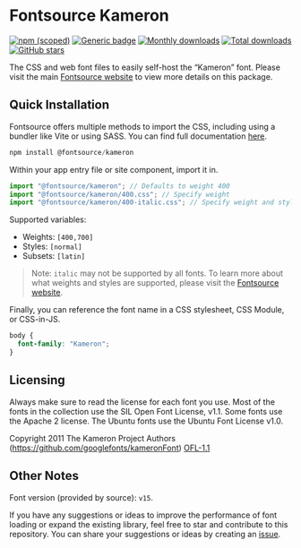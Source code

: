 # Fontsource Kameron

[![npm (scoped)](https://img.shields.io/npm/v/@fontsource/kameron?color=brightgreen)](https://www.npmjs.com/package/@fontsource/kameron) [![Generic badge](https://img.shields.io/badge/fontsource-passing-brightgreen)](https://github.com/fontsource/fontsource) [![Monthly downloads](https://badgen.net/npm/dm/@fontsource/kameron)](https://github.com/fontsource/fontsource) [![Total downloads](https://badgen.net/npm/dt/@fontsource/kameron)](https://github.com/fontsource/fontsource) [![GitHub stars](https://img.shields.io/github/stars/fontsource/fontsource.svg?style=social&label=Star)](https://github.com/fontsource/fontsource/stargazers)

The CSS and web font files to easily self-host the “Kameron” font. Please visit the main [Fontsource website](https://fontsource.org/fonts/kameron) to view more details on this package.

## Quick Installation

Fontsource offers multiple methods to import the CSS, including using a bundler like Vite or using SASS. You can find full documentation [here](https://fontsource.org/docs/getting-started/introduction).

```javascript
npm install @fontsource/kameron
```

Within your app entry file or site component, import it in.

```javascript
import "@fontsource/kameron"; // Defaults to weight 400
import "@fontsource/kameron/400.css"; // Specify weight
import "@fontsource/kameron/400-italic.css"; // Specify weight and style
```

Supported variables:
- Weights: `[400,700]`
- Styles: `[normal]`
- Subsets: `[latin]`

> Note: `italic` may not be supported by all fonts. To learn more about what weights and styles are supported, please visit the [Fontsource website](https://fontsource.org/fonts/kameron).

Finally, you can reference the font name in a CSS stylesheet, CSS Module, or CSS-in-JS.

```css
body {
  font-family: "Kameron";
}
```

## Licensing
Always make sure to read the license for each font you use. Most of the fonts in the collection use the SIL Open Font License, v1.1. Some fonts use the Apache 2 license. The Ubuntu fonts use the Ubuntu Font License v1.0.

Copyright 2011 The Kameron Project Authors (https://github.com/googlefonts/kameronFont)
[OFL-1.1](http://scripts.sil.org/OFL)

## Other Notes
Font version (provided by source): `v15`.

If you have any suggestions or ideas to improve the performance of font loading or expand the existing library, feel free to star and contribute to this repository. You can share your suggestions or ideas by creating an [issue](https://github.com/fontsource/fontsource/issues).